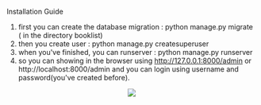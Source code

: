 
Installation Guide

1. first you can create the database migration : python manage.py migrate ( in the directory booklist)
2. then you create user : python manage.py createsuperuser
3. when you've finished, you can runserver : python manage.py runserver
4. so you can showing in the browser using http://127.0.0.1:8000/admin or http://localhost:8000/admin and you can login using username and password(you've created before).
<p align="center"><img src="https://ibb.co/cqtXVG"></p>

